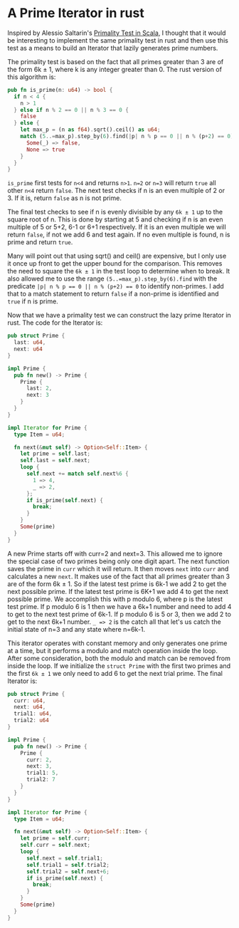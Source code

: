 # A Prime Iterator in rust

Inspired by Alessio Saltarin's [Primality Test in Scala](https://dev.to/guildenstern70/a-pure-functional-primality-test-in-scala-3gif), I thought that it would be interesting to implement the same primality test in rust and then use this test as a means to build an Iterator that lazily generates prime numbers.

The primality test is based on the fact that all primes greater than 3 are of the form 6k ± 1, where k is any integer greater than 0. The rust version of this algorithm is:

```rust
pub fn is_prime(n: u64) -> bool {
  if n < 4 {
    n > 1
  } else if n % 2 == 0 || n % 3 == 0 {
    false
  } else {
    let max_p = (n as f64).sqrt().ceil() as u64;
    match (5..=max_p).step_by(6).find(|p| n % p == 0 || n % (p+2) == 0) {
      Some(_) => false,
      None => true
    }
  }
}
```
`is_prime` first tests for `n<4` and returns `n>1`. `n=2` or `n=3` will return `true` all other `n<4` return `false`. The next test checks if n is an even multiple of 2 or 3. If it is, return `false` as n is not prime.

The final test checks to see if n is evenly divisible by any `6k ± 1` up to the square root of n. This is done by starting at 5 and checking if n is an even multiple of 5 or 5+2, 6-1 or 6+1 respectively. If it is an even multiple we will return `false`, if not we add 6 and test again. If no even multiple is found, n is prime and return `true`.

Many will point out that using sqrt() and ceil() are expensive, but I only use it once up front to get the upper bound for the comparison. This removes the need to square the `6k ± 1` in the test loop to determine when to break. It also allowed me to use the range `(5..=max_p).step_by(6).find` with the predicate `|p| n % p == 0 || n % (p+2) == 0` to identify non-primes. I add that to a match statement to return `false` if a non-prime is identified and `true` if n is prime.

Now that we have a primality test we can construct the lazy prime Iterator in rust. The code for the Iterator is:
```rust
pub struct Prime {
  last: u64,
  next: u64
}

impl Prime {
  pub fn new() -> Prime {
    Prime {
      last: 2,
      next: 3
    }
  }
}

impl Iterator for Prime {
  type Item = u64;

  fn next(&mut self) -> Option<Self::Item> {
    let prime = self.last;
    self.last = self.next;
    loop {
      self.next += match self.next%6 {
        1 => 4,
        _ => 2,
      };
      if is_prime(self.next) {
        break;
      }
    }
    Some(prime)
  }
}
```
A new Prime starts off with curr=2 and next=3. This allowed me to ignore the special case of two primes being only one digit apart. The next function saves the prime in `curr` which it will return. It then moves `next` into `curr` and calculates a new `next`. It makes use of the fact that all primes greater than 3 are of the form 6k ± 1. So if the latest test prime is 6k-1 we add 2 to get the next possible prime. If the latest test prime is 6K+1 we add 4 to get the next possible prime. We accomplish this with p modulo 6, where p is the latest test prime. If p modulo 6 is 1 then we have a 6k+1 number and need to add 4 to get to the next test prime of 6k-1. If p modulo 6 is 5 or 3, then we add 2 to get to the next 6k+1 number. `_ => 2` is the catch all that let's us catch the initial state of n=3 and any state where n=6k-1.

This iterator operates with constant memory and only generates one prime at a time, but it performs a modulo and match operation inside the loop. After some consideration, both the modulo and match can be removed from inside the loop. If we initialize the `struct Prime` with the first two primes and the first `6k ± 1` we only need to add 6 to get the next trial prime. The final Iterator is:

```rust
pub struct Prime {
  curr: u64,
  next: u64,
  trial1: u64,
  trial2: u64
}

impl Prime {
  pub fn new() -> Prime {
    Prime {
      curr: 2,
      next: 3,
      trial1: 5,
      trial2: 7
    }
  }
}

impl Iterator for Prime {
  type Item = u64;

  fn next(&mut self) -> Option<Self::Item> {
    let prime = self.curr;
    self.curr = self.next;
    loop {
      self.next = self.trial1;
      self.trial1 = self.trial2;
      self.trial2 = self.next+6;
      if is_prime(self.next) {
        break;
      }
    }
    Some(prime)
  }
}
```